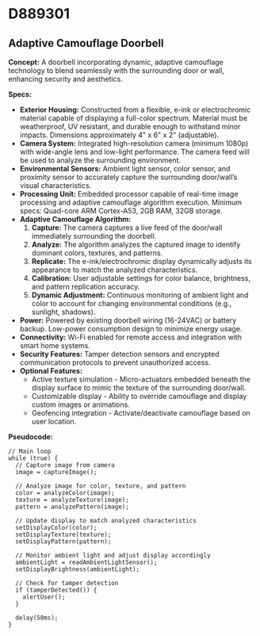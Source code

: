 # D889301

## Adaptive Camouflage Doorbell

**Concept:** A doorbell incorporating dynamic, adaptive camouflage technology to blend seamlessly with the surrounding door or wall, enhancing security and aesthetics.

**Specs:**

*   **Exterior Housing:** Constructed from a flexible, e-ink or electrochromic material capable of displaying a full-color spectrum. Material must be weatherproof, UV resistant, and durable enough to withstand minor impacts. Dimensions approximately 4" x 6" x 2" (adjustable).
*   **Camera System:** Integrated high-resolution camera (minimum 1080p) with wide-angle lens and low-light performance. The camera feed will be used to analyze the surrounding environment.
*   **Environmental Sensors:**  Ambient light sensor, color sensor, and proximity sensor to accurately capture the surrounding door/wall’s visual characteristics.
*   **Processing Unit:** Embedded processor capable of real-time image processing and adaptive camouflage algorithm execution.  Minimum specs: Quad-core ARM Cortex-A53, 2GB RAM, 32GB storage.
*   **Adaptive Camouflage Algorithm:**
    1.  **Capture:** The camera captures a live feed of the door/wall immediately surrounding the doorbell.
    2.  **Analyze:** The algorithm analyzes the captured image to identify dominant colors, textures, and patterns.
    3.  **Replicate:** The e-ink/electrochromic display dynamically adjusts its appearance to match the analyzed characteristics.
    4.  **Calibration:** User adjustable settings for color balance, brightness, and pattern replication accuracy.
    5.  **Dynamic Adjustment:**  Continuous monitoring of ambient light and color to account for changing environmental conditions (e.g., sunlight, shadows).
*   **Power:** Powered by existing doorbell wiring (16-24VAC) or battery backup. Low-power consumption design to minimize energy usage.
*   **Connectivity:** Wi-Fi enabled for remote access and integration with smart home systems.
*   **Security Features:**  Tamper detection sensors and encrypted communication protocols to prevent unauthorized access.
*   **Optional Features:**
    *   Active texture simulation - Micro-actuators embedded beneath the display surface to mimic the texture of the surrounding door/wall.
    *   Customizable display - Ability to override camouflage and display custom images or animations.
    *   Geofencing integration - Activate/deactivate camouflage based on user location.

**Pseudocode:**

```
// Main loop
while (true) {
  // Capture image from camera
  image = captureImage();

  // Analyze image for color, texture, and pattern
  color = analyzeColor(image);
  texture = analyzeTexture(image);
  pattern = analyzePattern(image);

  // Update display to match analyzed characteristics
  setDisplayColor(color);
  setDisplayTexture(texture);
  setDisplayPattern(pattern);

  // Monitor ambient light and adjust display accordingly
  ambientLight = readAmbientLightSensor();
  setDisplayBrightness(ambientLight);

  // Check for tamper detection
  if (tamperDetected()) {
    alertUser();
  }

  delay(50ms);
}
```
